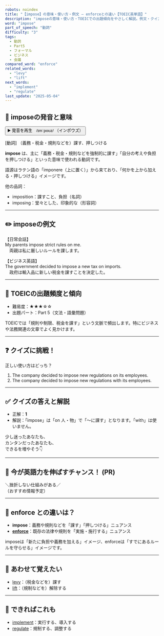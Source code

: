 ```yaml
---
robots: noindex
title: "【impose】の意味・使い方・例文 ― enforceとの違い【TOEIC英単語】"
description: "imposeの意味・使い方・TOEICでの出題傾向をやさしく解説。例文・クイズ付きでenforceとの違いもわかりやすく学べます。"
word: "impose"
part_of_speech: "動詞"
difficulty: "3"
tags:
  - 動詞
  - Part5
  - フォーマル
  - ビジネス
  - 会議
compared_word: "enforce"
related_words:
  - "levy"
  - "lift"
next_words:
  - "implement"
  - "regulate"
last_update: "2025-05-04"
---
```


## 🔰 imposeの発音と意味

<button class="play-audio" onclick="playTTS('impose')">
  <span class="play-audio-main">
    ▶️ 発音を再生　/ɪmˈpoʊz/
  </span>
  <span class="play-audio-sub">
    （インポウズ）
  </span>
</button>

[動詞] （義務・税金・規則などを）課す、押しつける

**impose** は、主に「義務・税金・規則などを強制的に課す」「自分の考えや負担を押しつける」といった意味で使われる動詞です。

語源はラテン語の「imponere（上に置く）」から来ており、「何かを上から加える・押しつける」イメージです。

他の品詞：  
- imposition：課すこと、負担（名詞）
- imposing：堂々とした、印象的な（形容詞）

---

## ✏️ imposeの例文

【日常会話】  
My parents impose strict rules on me.  
　両親は私に厳しいルールを課します。

【ビジネス英語】  
The government decided to impose a new tax on imports.  
　政府は輸入品に新しい税金を課すことを決定した。

---

## 🎯 TOEICの出題頻度と傾向

- 難易度：★★★☆☆
- 出題パート：Part 5（文法・語彙問題）

TOEICでは「規則や制限、税金を課す」という文脈で頻出します。特にビジネスや法務関連の文章でよく見かけます。

---

## ❓ クイズに挑戦！

正しい使い方はどっち？

1. The company decided to impose new regulations on its employees.  
2. The company decided to impose new regulations with its employees.

---

## ✅ クイズの答えと解説

- 正解：**1**
- 解説：「impose」は「on 人・物」で「～に課す」となります。「with」は使いません。

少し迷ったあなたも、  
カンタンだったあなたも、  
できるを増やそう👇️

---

## 🚀 今が英語力を伸ばすチャンス！ (PR)

<div class="info-center">
＼挫折しない仕組みがある／<br>  
（おすすめ情報予定）
</div>

---

## 🤔  enforce との違いは？

- **impose**：義務や規則などを「課す」「押しつける」ニュアンス
- **[enforce](/enforce)**：既存の法律や規則を「実施・施行する」ニュアンス

imposeは「新たに負担や義務を加える」イメージ、enforceは「すでにあるルールを守らせる」イメージです。

---

## 🧩 あわせて覚えたい

- [levy](/levy)：（税金などを）課す
- [lift](/lift)：（規制などを）解除する

---

## 📖 できればこれも

- [implement](/implement)：実行する、導入する
- [regulate](/regulate)：規制する、調整する

<!-- cvid: aid24_bid35 -->
